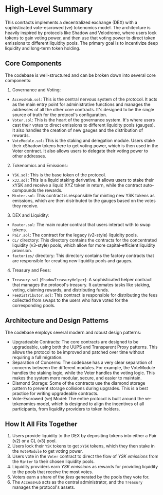 # High-Level Summary

This conrtacts implements a decentralized exchange (DEX) with a sophisticated vote-escrowed (ve) tokenomics model. The architecture is heavily inspired by protocols like Shadow and Velodrome, where users lock tokens to gain voting power, and then use that voting power to direct token emissions to different liquidity pools. The primary goal is to incentivize deep liquidity and long-term token holding.

## Core Components

The codebase is well-structured and can be broken down into several core components:

1. Governance and Voting:

- `AccessHub.sol`: This is the central nervous system of the protocol. It acts as the main entry point for administrative functions and manages the addresses of all the other core contracts. It's designed to be the single source of truth for the protocol's configuration.
- `Voter.sol`: This is the heart of the governance system. It's where users cast their votes to direct emissions to different liquidity pools (gauges). It also handles the creation of new gauges and the distribution of rewards.
- `VoteModule.sol`: This is the staking and delegation module. Users stake their xShadow tokens here to get voting power, which is then used in the Voter contract. It also allows users to delegate their voting power to other addresses.

2. Tokenomics and Emissions:

- `YSK.sol`: This is the base token of the protocol.
- `x33.sol`: This is a liquid staking derivative. It allows users to stake their xYSK and receive a liquid XYZ token in return, while the contract auto-compounds the rewards.
- `Minter.sol`: This contract is responsible for minting new YSK tokens as emissions, which are then distributed to the gauges based on the votes they receive.

3. DEX and Liquidity:

- `Router.sol`: The main router contract that users interact with to swap tokens.
- `Pair.sol`: The contract for the legacy (v2-style) liquidity pools.
- `CL/` directory: This directory contains the contracts for the concentrated liquidity (v3-style) pools, which allow for more capital-efficient liquidity provision.
- `factories/` directory: This directory contains the factory contracts that are responsible for creating new liquidity pools and gauges.

4. Treasury and Fees:

- `Treasury.sol` (`ShadowTreasuryHelper`): A sophisticated helper contract that manages the protocol's treasury. It automates tasks like staking, voting, claiming rewards, and distributing funds.
- `FeeDistributor.sol`: This contract is responsible for distributing the fees collected from swaps to the users who have voted for the corresponding pools.

## Architecture and Design Patterns

The codebase employs several modern and robust design patterns:

- Upgradeable Contracts: The core contracts are designed to be upgradeable, using both the UUPS and Transparent Proxy patterns.
  This allows the protocol to be improved and patched over time without requiring a full migration.
- Separation of Concerns: The codebase has a very clear separation of concerns between the different modules. For example, the VoteModule handles the staking logic, while the Voter handles the voting logic. This makes the system more modular, secure, and easier to maintain.
- Diamond Storage: Some of the contracts use the diamond storage pattern to prevent storage collisions during upgrades. This is a best practice for writing upgradeable contracts.
- Vote-Escrowed (ve) Model: The entire protocol is built around the ve-tokenomics model, which is designed to align the incentives of all participants, from liquidity providers to token holders.

## How It All Fits Together

1.  Users provide liquidity to the DEX by depositing tokens into either a Pair (v2) or a CL (v3) pool.
2.  Users lock their `YSK` tokens to get `xYSK` tokens, which they then stake in the `VoteModule` to get voting power.
3.  Users vote in the `Voter` contract to direct the flow of _YSK emissions_ from the `Minter` to their chosen liquidity pools.
4.  Liquidity providers earn _YSK emissions_ as rewards for providing liquidity to the pools that receive the most votes.
5.  Voters earn a share of the _fees_ generated by the pools they vote for.
6.  The `AccessHub` acts as the central administrator, and the `Treasury` manages the protocol's assets.
